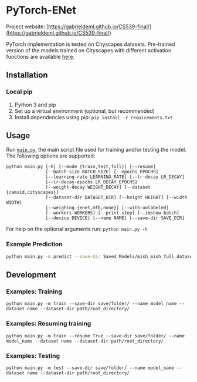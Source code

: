 # PyTorch-ENet

Project website: [https://gabrieldeml.github.io/CS539-final/](https://gabrieldeml.github.io/CS539-final/)

PyTorch implementation is tested on Cityscapes datasets. Pre-trained version of the models trained on Cityscapes with different activation functions are available [here](https://github.com/GabrielDeml/PyTorch-ENet/tree/master/Saved_Modelsa).

## Installation

### Local pip

1. Python 3 and pip
2. Set up a virtual environment (optional, but recommended)
3. Install dependencies using pip: `pip install -r requirements.txt`

## Usage

Run [`main.py`](https://github.com/davidtvs/PyTorch-ENet/blob/master/main.py), the main script file used for training and/or testing the model. The following options are supported:

```
python main.py [-h] [--mode {train,test,full}] [--resume]
               [--batch-size BATCH_SIZE] [--epochs EPOCHS]
               [--learning-rate LEARNING_RATE] [--lr-decay LR_DECAY]
               [--lr-decay-epochs LR_DECAY_EPOCHS]
               [--weight-decay WEIGHT_DECAY] [--dataset {camvid,cityscapes}]
               [--dataset-dir DATASET_DIR] [--height HEIGHT] [--width WIDTH]
               [--weighing {enet,mfb,none}] [--with-unlabeled]
               [--workers WORKERS] [--print-step] [--imshow-batch]
               [--device DEVICE] [--name NAME] [--save-dir SAVE_DIR]
```

For help on the optional arguments run: `python main.py -h`

### Example Prediction

```bash
python main.py -m predict --save-dir Saved_Models/mish_mish_full_dataset/ --name mish_mish_full_dataset_enet --dataset cityscapes --dataset-dir test_data/ --batch-size 10
```

## Development

### Examples: Training

```
python main.py -m train --save-dir save/folder/ --name model_name --dataset name --dataset-dir path/root_directory/
```

### Examples: Resuming training

```
python main.py -m train --resume True --save-dir save/folder/ --name model_name --dataset name --dataset-dir path/root_directory/
```

### Examples: Testing

```
python main.py -m test --save-dir save/folder/ --name model_name --dataset name --dataset-dir path/root_directory/
```
